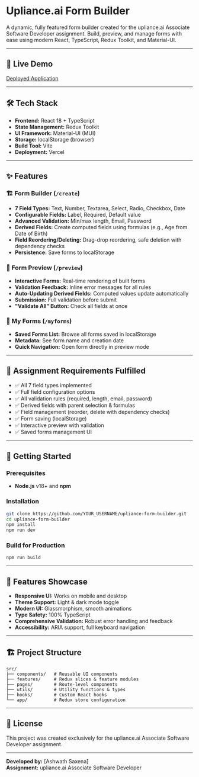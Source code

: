 # Upliance.ai Form Builder

A dynamic, fully featured form builder created for the upliance.ai Associate Software Developer assignment. Build, preview, and manage forms with ease using modern React, TypeScript, Redux Toolkit, and Material-UI.

---

## 🚀 Live Demo

[Deployed Application](https://upliance-form-builder-chi.vercel.app/)

---

## 🛠️ Tech Stack

- **Frontend:** React 18 + TypeScript
- **State Management:** Redux Toolkit
- **UI Framework:** Material-UI (MUI)
- **Storage:** localStorage (browser)
- **Build Tool:** Vite
- **Deployment:** Vercel

---

## ✨ Features

### 🏗️ Form Builder (`/create`)
- **7 Field Types:** Text, Number, Textarea, Select, Radio, Checkbox, Date
- **Configurable Fields:** Label, Required, Default value
- **Advanced Validation:** Min/max length, Email, Password
- **Derived Fields:** Create computed fields using formulas (e.g., Age from Date of Birth)
- **Field Reordering/Deleting:** Drag-drop reordering, safe deletion with dependency checks
- **Persistence:** Save forms to localStorage

### 👀 Form Preview (`/preview`)
- **Interactive Forms:** Real-time rendering of built forms
- **Validation Feedback:** Inline error messages for all rules
- **Auto-Updating Derived Fields:** Computed values update automatically
- **Submission:** Full validation before submit
- **"Validate All" Button:** Check all fields at once

### 📂 My Forms (`/myforms`)
- **Saved Forms List:** Browse all forms saved in localStorage
- **Metadata:** See form name and creation date
- **Quick Navigation:** Open form directly in preview mode

---

## 🎯 Assignment Requirements Fulfilled

- ✅ All 7 field types implemented
- ✅ Full field configuration options
- ✅ All validation rules (required, length, email, password)
- ✅ Derived fields with parent selection & formulas
- ✅ Field management (reorder, delete with dependency checks)
- ✅ Form saving (localStorage)
- ✅ Interactive preview with validation
- ✅ Saved forms management UI

---

## 🚀 Getting Started

### Prerequisites
- **Node.js** v18+ and **npm**

### Installation

```bash
git clone https://github.com/YOUR_USERNAME/upliance-form-builder.git
cd upliance-form-builder
npm install
npm run dev
```

### Build for Production

```bash
npm run build
```

---

## 📱 Features Showcase

- **Responsive UI:** Works on mobile and desktop
- **Theme Support:** Light & dark mode toggle
- **Modern UI:** Glassmorphism, smooth animations
- **Type Safety:** 100% TypeScript
- **Comprehensive Validation:** Robust error handling and feedback
- **Accessibility:** ARIA support, full keyboard navigation

---

## 🏗️ Project Structure

```
src/
├── components/   # Reusable UI components
├── features/     # Redux slices & feature modules
├── pages/        # Route-level components
├── utils/        # Utility functions & types
├── hooks/        # Custom React hooks
└── app/          # Redux store configuration
```

---

## 📄 License

This project was created exclusively for the upliance.ai Associate Software Developer assignment.

---

**Developed by:** [Ashwath Saxena]  
**Assignment:** upliance.ai Associate Software Developer
